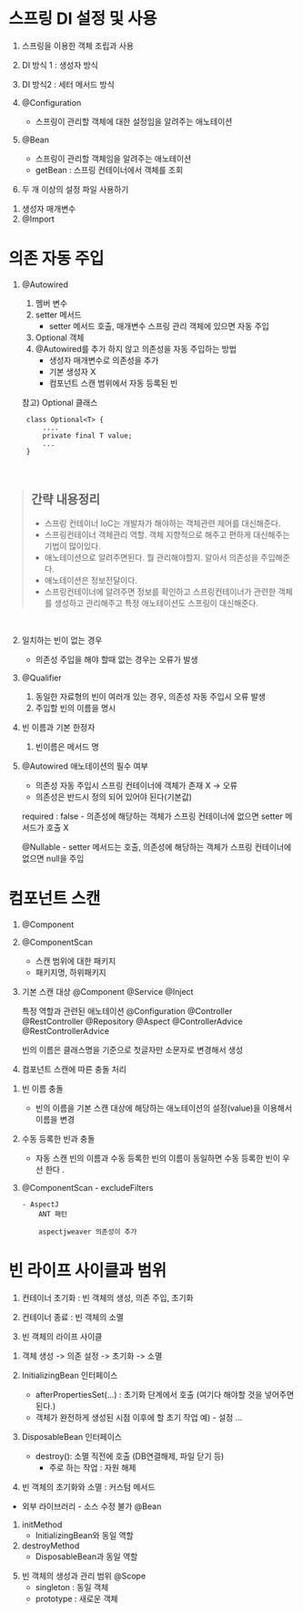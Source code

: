 # 스프링 DI 설정 및 사용
1. 스프링을 이용한 객체 조립과 사용
2. DI 방식 1 : 생성자 방식
3. DI 방식2 : 세터 메서드 방식
4. @Configuration
	- 스프링이 관리할 객체에 대한 설정임을 알려주는 애노테이션 
5. @Bean 
	- 스프링이 관리할 객체임을 알려주는 애노테이션 
	- getBean : 스프링 컨테이너에서 객체를 조회
	
6. 두 개 이상의 설정 파일 사용하기
1) 생성자 매개변수
2) @Import 


# 의존 자동 주입
1. @Autowired
	1) 멤버 변수
	2) setter 메서드 
		- setter 메서드 호출, 매개변수 스프링 관리 객체에 있으면 자동 주입
	3) Optional 객체 
	4) @Autowired를 추가 하지 않고 의존성을 자동 주입하는 방법 
		- 생성자 매개변수로 의존성을 추가 
		- 기본 생성자 X
		- 컴포넌트 스캔 범위에서 자동 등록된 빈 
	
	
	참고)
		Optional 클래스 
		
		class Optional<T> {
			....
			private final T value;
			...
		}

<br>

> ## 간략 내용정리
> - 스프링 컨테이너 IoC는 개발자가 해야하는 객체관련 제어를 대신해준다.
> - 스프링컨테이너 객체관리 역할. 객체 지향적으로 해주고 편하게 대신해주는 기법이 많이있다.
> - 애노테이션으로 알려주면된다. 뭘 관리해야할지. 알아서 의존성을 주입해준다.
> - 애노테이션은 정보전달이다.
> - 스프링컨테이너에 알려주면 정보를 확인하고 스프링컨테이너가 관련한 객체를 생성하고 관리해주고 특정 애노테이션도 스프링이 대신해준다.

<br>

2. 일치하는 빈이 없는 경우
	- 의존성 주입을 해야 할때 없는 경우는 오류가 발생 
	
3. @Qualifier
	1) 동일한 자료형의 빈이 여러개 있는 경우, 의존성 자동 주입시 오류 발생 
	2) 주입할 빈의 이름을 명시 
	
4. 빈 이름과 기본 한정자
	1) 빈이름은 메서드 명 
	
5. @Autowired 애노테이션의 필수 여부
	- 의존성 자동 주입시 스프링 컨테이너에 객체가 존재 X -> 오류
	- 의존성은 반드시 정의 되어 있어야 된다(기본값)
	
	required : false 
		- 의존성에 해당하는 객체가 스프링 컨테이너에 없으면 setter 메서드가 호출 X
		
	@Nullable 
		- setter 메서드는 호출, 의존성에 해당하는 객체가 스프링 컨테이너에 없으면 null을 주입
	
# 컴포넌트 스캔
1. @Component
2. @ComponentScan
	- 스캔 범위에 대한 패키지
	- 패키지명, 하위패키지 

3. 기본 스캔 대상
	@Component
	@Service
	@Inject 
	
	특정 역할과 관련된 애노테이션
	@Configuration
	@Controller
	@RestController
	@Repository 
	@Aspect 
	@ControllerAdvice
	@RestControllerAdvice
	

	빈의 이름은 클래스명을 기준으로 첫글자만 소문자로 변경해서 생성 
	
4. 컴포넌트 스캔에 따른 충돌 처리

1) 빈 이름 충돌
	- 빈의 이름을 기본 스캔 대상에 해당하는 애노테이션의 설정(value)을 이용해서 이름을 변경 
	
2)  수동 등록한 빈과 충돌
	- 자동 스캔 빈의 이름과 수동 등록한 빈의 이름이 동일하면 수동 등록한 빈이 우선 한다 .
	
3) 	@ComponentScan
		- excludeFilters
		
		- AspectJ
			ANT 패턴 
			
			aspectjweaver 의존성이 추가
			
# 빈 라이프 사이클과 범위
1. 컨테이너 초기화 : 빈 객체의 생성, 의존 주입, 초기화

2. 컨테이너 종료 : 빈 객체의 소멸

3. 빈 객체의 라이프 사이클
1) 객체 생성 -> 의존 설정 -> 초기화 -> 소멸
2) InitializingBean	인터페이스 
	- afterPropertiesSet(...) : 초기화 단계에서 호출 (여기다 해야할 것을 넣어주면된다.)
	- 객체가 완전하게 생성된 시점 이후에 할 초기 작업 예) - 설정 ...
	
3) DisposableBean 인터페이스 
	- destroy(): 소멸 직전에 호출 (DB연결해제, 파일 닫기 등)
		- 주로 하는 작업 : 자원 해제 
	

4.  빈 객체의 초기화와 소멸 : 커스텀 메서드
- 외부 라이브러리 - 소스 수정 불가 
@Bean
1) initMethod 
	- InitializingBean와 동일 역할 
2) destroyMethod 
	- DisposableBean과 동일 역할 

5. 빈 객체의 생성과 관리 범위
@Scope 
	- singleton : 동일 객체 
	- prototype : 새로운 객체 
